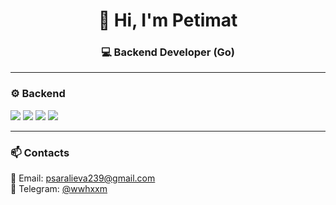 <h1 align="center">👋 Hi, I'm Petimat</h1>
<h3 align="center">💻 Backend Developer (Go)</h3>

---

### ⚙️ Backend
<p>
  <img src="https://img.shields.io/badge/Go-00ADD8?style=for-the-badge&logo=go&logoColor=white" />
  <img src="https://img.shields.io/badge/SQL-336791?style=for-the-badge&logo=postgresql&logoColor=white" />
  <img src="https://img.shields.io/badge/Docker-2496ED?style=for-the-badge&logo=docker&logoColor=white" />
  <img src="https://img.shields.io/badge/Linux-FCC624?style=for-the-badge&logo=linux&logoColor=black" />
</p>

---

### 📫 Contacts
📧 Email: [psaralieva239@gmail.com](mailto:psaralieva239@gmail.com)  
💬 Telegram: [@wwhxxm](https://t.me/wwhxxm)

